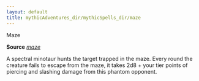 ```yaml
---
layout: default
title: mythicAdventures_dir/mythicSpells_dir/maze
---
```

Maze

**Source** [_maze_](../../spells_dir/maze#_maze)

A spectral minotaur hunts the target trapped in the maze. Every round the creature fails to escape from the maze, it takes 2d8 + your tier points of piercing and slashing damage from this phantom opponent.

